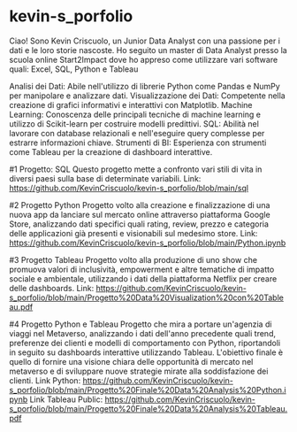 # kevin-s_porfolio

Ciao! Sono Kevin Criscuolo, un Junior Data Analyst con una passione per i dati e le loro storie nascoste.
Ho seguito un master di Data Analyst presso la scuola online Start2Impact dove ho appreso come utilizzare vari software quali:
Excel, SQL, Python e Tableau

Analisi dei Dati: Abile nell'utilizzo di librerie Python come Pandas e NumPy per manipolare e analizzare dati.
Visualizzazione dei Dati: Competente nella creazione di grafici informativi e interattivi con Matplotlib.
Machine Learning: Conoscenza delle principali tecniche di machine learning e utilizzo di Scikit-learn per costruire modelli predittivi.
SQL: Abilità nel lavorare con database relazionali e nell'eseguire query complesse per estrarre informazioni chiave.
Strumenti di BI: Esperienza con strumenti come Tableau per la creazione di dashboard interattive.


#1 Progetto:
SQL
Questo progetto mette a confronto vari stili di vita in diversi paesi sulla base di determinate variabili.
Link: https://github.com/KevinCriscuolo/kevin-s_porfolio/blob/main/sql


#2 Progetto
Python
Progetto volto alla creazione e finalizzazione di una nuova app da lanciare sul mercato online attraverso piattaforma Google Store, analizzando dati specifici quali rating, review, prezzo e categoria delle applicazioni già presenti e visionabili sul medesimo store. 
Link: https://github.com/KevinCriscuolo/kevin-s_porfolio/blob/main/Python.ipynb


#3 Progetto
Tableau
Progetto volto alla produzione di uno show che promuova valori di inclusività, empowerment e altre tematiche di impatto sociale e ambientale, utilizzando i dati della piattaforma Netflix per creare delle dashboards.
Link: https://github.com/KevinCriscuolo/kevin-s_porfolio/blob/main/Progetto%20Data%20Visualization%20con%20Tableau.pdf


#4 Progetto
Python e Tableau
Progetto che mira a portare un'agenzia di viaggi nel Metaverso, analizzando i dati dell'anno precedente quali trend, preferenze dei clienti e modelli di comportamento con Python, riportandoli in seguito su dashboards interattive utilizzando Tableau. L'obiettivo finale è quello di fornire una visione chiara delle opportunità di mercato nel metaverso e di sviluppare nuove strategie mirate alla soddisfazione dei clienti. 
Link Python: https://github.com/KevinCriscuolo/kevin-s_porfolio/blob/main/Progetto%20Finale%20Data%20Analysis%20Python.ipynb
Link Tableau Public: https://github.com/KevinCriscuolo/kevin-s_porfolio/blob/main/Progetto%20Finale%20Data%20Analysis%20Tableau.pdf
